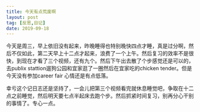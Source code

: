 ```yaml
---
title: 今天有点荒废啊
layout: post
tag: [反思,日记]
date: 2019-09-18
---
```

今天是周三，早上依旧没有起来，昨晚睡得也特别晚快四点才睡，真是过分啊，然后不仅如此，第二天早上十二点才起来，浪费了一个上午。然后复习的效率不是很快，到现在才看了三个视频，还有九个。然后下午出去散了个步感觉还是可以的，去publix stattion遛狗公园和宜家逛了一圈然后在宜家吃的chicken tender。但是今天没有参加career fair 心情还是有点低落。

幸亏这个记日志还是坚持了，一会儿把第三个视频看完就休息睡觉吧，争取在十二点之前睡觉，然后明天要七点半起床去跑个步。然后抓紧时间复习，别再分心干别的事情了。专心一点。